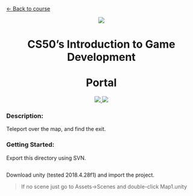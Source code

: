 [<- Back to course](../README.md)

<p align="center"><a href="https://cs50.harvard.edu/games/2018">
  <img src="https://github.com/miladparsa/cs50G/blob/main/harvard100.png" /><br>
</a></p>
<h1 align="center">CS50’s Introduction to Game Development<br><br>Portal</h1>

<p align="center"><a href="#">
  <img src="https://github.com/miladparsa/cs50G/blob/main/output-onlinepngtools.png" />
  <img src="https://github.com/miladparsa/cs50G/blob/main/love.png" />
</a></p>

### Description:
Teleport over the map, and find the exit.

### Getting Started:
Export this directory using SVN.
```

```
Download unity (tested 2018.4.28f1) and import the project.
> If no scene just go to Assets->Scenes and double-click Map1.unity
